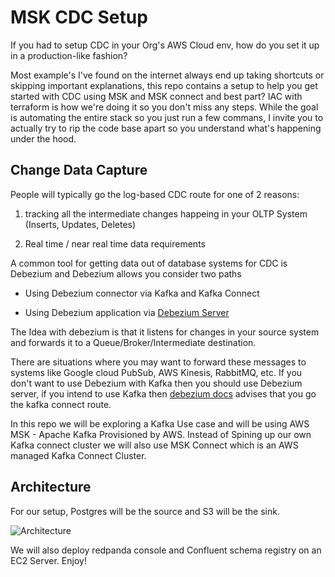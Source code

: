 # MSK CDC Setup

If you had to setup CDC in your Org's AWS Cloud env, how do you set it up in a production-like fashion?

Most example's I've found on the internet always end up taking shortcuts or skipping important explanations, this repo contains a setup to help you get started with CDC using MSK and MSK connect and best part? IAC with terraform is how we're doing it so you don't miss any steps. While the goal is automating the entire stack so you just run a few commans, I invite you to actually try to rip the code base apart so you understand what's happening under the hood.

## Change Data Capture

People will typically go the log-based CDC route for one of 2 reasons:

1. tracking all the intermediate changes happeing in your OLTP System (Inserts, Updates, Deletes)

2. Real time / near real time data requirements

A common tool for getting data out of database systems for CDC is Debezium and Debezium allows you consider two paths

- Using Debezium connector via Kafka and Kafka Connect

- Using Debezium application via [Debezium Server](https://debezium.io/documentation/reference/stable/operations/debezium-server.html)

The Idea with debezium is that it listens for changes in your source system and forwards it to a Queue/Broker/Intermediate destination.

There are situations where you may want to forward these messages to systems like Google cloud PubSub, AWS Kinesis, RabbitMQ, etc. If you don't want to use Debezium with Kafka then you should use Debezium server, if you intend to use Kafka then [debezium docs](https://debezium.io/documentation/reference/stable/operations/debezium-server.html) advises that you go the kafka connect route.

In this repo we will be exploring a Kafka Use case and will be using AWS MSK - Apache Kafka Provisioned by AWS. Instead of Spining up our own Kafka connect cluster we will also use MSK Connect which is an AWS managed Kafka Connect Cluster.


## Architecture
For our setup, Postgres will be the source and S3 will be the sink.

![Architecture](./assets/msk-cdc-archi.png)

We will also deploy redpanda console and Confluent schema registry on an EC2 Server. Enjoy!